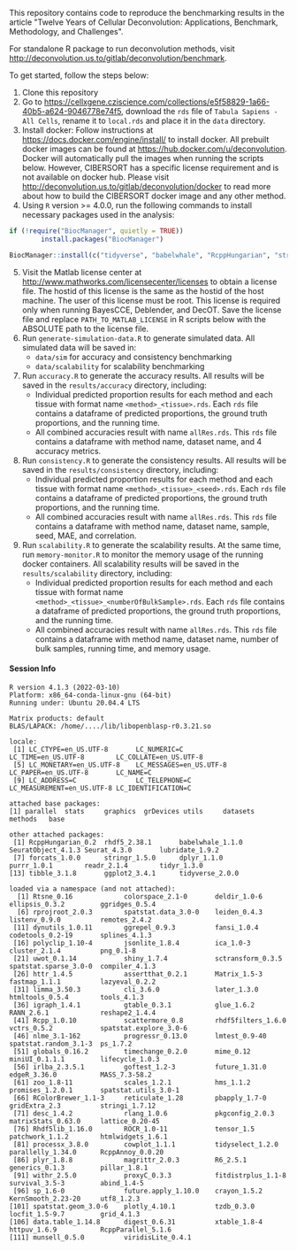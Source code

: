 This repository contains code to reproduce the benchmarking results in the article "Twelve Years of Cellular Deconvolution: Applications, Benchmark, Methodology, and Challenges".

For standalone R package to run deconvolution methods, visit http://deconvolution.us.to/gitlab/deconvolution/benchmark.

To get started, follow the steps below:

1. Clone this repository
2. Go to https://cellxgene.cziscience.com/collections/e5f58829-1a66-40b5-a624-9046778e74f5, 
download the `rds` file of `Tabula Sapiens - All Cells`, rename it to `local.rds` and place it in the `data` directory.
3. Install docker:
   Follow instructions at https://docs.docker.com/engine/install/ to install docker.
   All prebuilt docker images can be found at https://hub.docker.com/u/deconvolution.
   Docker will automatically pull the images when running the scripts below.
   However, CIBERSORT has a specific license requirement and is not available on docker hub.
   Please visit http://deconvolution.us.to/gitlab/deconvolution/docker to read more about how to build the CIBERSORT docker image
   and any other method.
4. Using `R` version >= 4.0.0, run the following commands to install necessary packages used in the analysis:
```r
if (!require("BiocManager", quietly = TRUE))
        install.packages("BiocManager")

BiocManager::install(c("tidyverse", "babelwhale", "RcppHungarian", "stringr", "processx", "rhdf5", "Seurat", "edgeR"))
```
5. Visit the Matlab license center at http://www.mathworks.com/licensecenter/licenses to obtain a license file.
The hostid of this license is the same as the hostid of the host machine. The user of this license must be root.
This license is required only when running BayesCCE, Deblender, and DecOT.
Save the license file and replace `PATH_TO_MATLAB_LICENSE` in R scripts below with the ABSOLUTE path to the license file.
6. Run `generate-simulation-data.R` to generate simulated data.
All simulated data will be saved in:
   - `data/sim` for accuracy and consistency benchmarking
   - `data/scalability` for scalability benchmarking
7. Run `accuracy.R` to generate the accuracy results.
All results will be saved in the `results/accuracy` directory, including:
   - Individual predicted proportion results for each method and each tissue with format name `<method>_<tissue>.rds`.
   Each `rds` file contains a dataframe of predicted proportions, the ground truth proportions, and the running time.
   - All combined accuracies result with name `allRes.rds`. 
   This `rds` file contains a dataframe with method name, dataset name, and 4 accuracy metrics.
8. Run `consistency.R` to generate the consistency results.
   All results will be saved in the `results/consistency` directory, including:
   - Individual predicted proportion results for each method and each tissue with format name `<method>_<tissue>_<seed>.rds`.
     Each `rds` file contains a dataframe of predicted proportions, the ground truth proportions, and the running time.
   - All combined accuracies result with name `allRes.rds`.
     This `rds` file contains a dataframe with method name, dataset name, sample, seed, MAE, and correlation.
9. Run `scalability.R` to generate the scalability results.
At the same time, run `memory-monitor.R` to monitor the memory usage of the running docker containers.
All scalability results will be saved in the `results/scalability` directory, including:
   - Individual predicted proportion results for each method and each tissue with format name `<method>_<tissue>_<numberOfBulkSample>.rds`.
     Each `rds` file contains a dataframe of predicted proportions, the ground truth proportions, and the running time.
   - All combined accuracies result with name `allRes.rds`.
     This `rds` file contains a dataframe with method name, dataset name, number of bulk samples, running time, and memory usage.


#### Session Info
```
R version 4.1.3 (2022-03-10)
Platform: x86_64-conda-linux-gnu (64-bit)
Running under: Ubuntu 20.04.4 LTS

Matrix products: default
BLAS/LAPACK: /home/..../lib/libopenblasp-r0.3.21.so

locale:
 [1] LC_CTYPE=en_US.UTF-8       LC_NUMERIC=C               LC_TIME=en_US.UTF-8        LC_COLLATE=en_US.UTF-8    
 [5] LC_MONETARY=en_US.UTF-8    LC_MESSAGES=en_US.UTF-8    LC_PAPER=en_US.UTF-8       LC_NAME=C                 
 [9] LC_ADDRESS=C               LC_TELEPHONE=C             LC_MEASUREMENT=en_US.UTF-8 LC_IDENTIFICATION=C       

attached base packages:
[1] parallel  stats     graphics  grDevices utils     datasets  methods   base     

other attached packages:
 [1] RcppHungarian_0.2  rhdf5_2.38.1       babelwhale_1.1.0   SeuratObject_4.1.3 Seurat_4.3.0       lubridate_1.9.2   
 [7] forcats_1.0.0      stringr_1.5.0      dplyr_1.1.0        purrr_1.0.1        readr_2.1.4        tidyr_1.3.0       
[13] tibble_3.1.8       ggplot2_3.4.1      tidyverse_2.0.0   

loaded via a namespace (and not attached):
  [1] Rtsne_0.16             colorspace_2.1-0       deldir_1.0-6           ellipsis_0.3.2         ggridges_0.5.4        
  [6] rprojroot_2.0.3        spatstat.data_3.0-0    leiden_0.4.3           listenv_0.9.0          remotes_2.4.2         
 [11] dynutils_1.0.11        ggrepel_0.9.3          fansi_1.0.4            codetools_0.2-19       splines_4.1.3         
 [16] polyclip_1.10-4        jsonlite_1.8.4         ica_1.0-3              cluster_2.1.4          png_0.1-8             
 [21] uwot_0.1.14            shiny_1.7.4            sctransform_0.3.5      spatstat.sparse_3.0-0  compiler_4.1.3        
 [26] httr_1.4.5             assertthat_0.2.1       Matrix_1.5-3           fastmap_1.1.1          lazyeval_0.2.2        
 [31] limma_3.50.3           cli_3.6.0              later_1.3.0            htmltools_0.5.4        tools_4.1.3           
 [36] igraph_1.4.1           gtable_0.3.1           glue_1.6.2             RANN_2.6.1             reshape2_1.4.4        
 [41] Rcpp_1.0.10            scattermore_0.8        rhdf5filters_1.6.0     vctrs_0.5.2            spatstat.explore_3.0-6
 [46] nlme_3.1-162           progressr_0.13.0       lmtest_0.9-40          spatstat.random_3.1-3  ps_1.7.2              
 [51] globals_0.16.2         timechange_0.2.0       mime_0.12              miniUI_0.1.1.1         lifecycle_1.0.3       
 [56] irlba_2.3.5.1          goftest_1.2-3          future_1.31.0          edgeR_3.36.0           MASS_7.3-58.2         
 [61] zoo_1.8-11             scales_1.2.1           hms_1.1.2              promises_1.2.0.1       spatstat.utils_3.0-1  
 [66] RColorBrewer_1.1-3     reticulate_1.28        pbapply_1.7-0          gridExtra_2.3          stringi_1.7.12        
 [71] desc_1.4.2             rlang_1.0.6            pkgconfig_2.0.3        matrixStats_0.63.0     lattice_0.20-45       
 [76] Rhdf5lib_1.16.0        ROCR_1.0-11            tensor_1.5             patchwork_1.1.2        htmlwidgets_1.6.1     
 [81] processx_3.8.0         cowplot_1.1.1          tidyselect_1.2.0       parallelly_1.34.0      RcppAnnoy_0.0.20      
 [86] plyr_1.8.8             magrittr_2.0.3         R6_2.5.1               generics_0.1.3         pillar_1.8.1          
 [91] withr_2.5.0            proxyC_0.3.3           fitdistrplus_1.1-8     survival_3.5-3         abind_1.4-5           
 [96] sp_1.6-0               future.apply_1.10.0    crayon_1.5.2           KernSmooth_2.23-20     utf8_1.2.3            
[101] spatstat.geom_3.0-6    plotly_4.10.1          tzdb_0.3.0             locfit_1.5-9.7         grid_4.1.3            
[106] data.table_1.14.8      digest_0.6.31          xtable_1.8-4           httpuv_1.6.9           RcppParallel_5.1.6    
[111] munsell_0.5.0          viridisLite_0.4.1     
```
